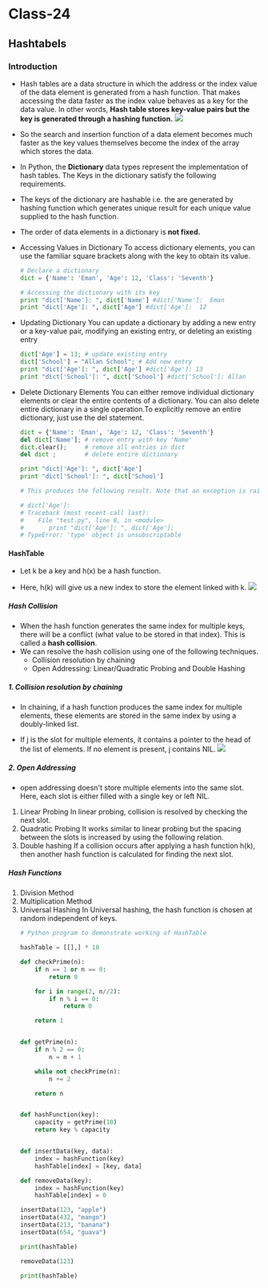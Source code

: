 # Class-24
## Hashtabels
### Introduction
- Hash tables are a data structure in which the address or the index value of the data element is generated from a hash function. That makes accessing the data faster as the index value behaves as a key for the data value. In other words, **Hash table stores key-value pairs but the key is generated through a hashing function.**
![](https://encrypted-tbn0.gstatic.com/images?q=tbn:ANd9GcTaqPwTpIdEZfdwGW0p0CpuVBWPn_vlK15q_w&usqp=CAU)
- So the search and insertion function of a data element becomes much faster as the key values themselves become the index of the array which stores the data.

- In Python, the **Dictionary** data types represent the implementation of hash tables. The Keys in the dictionary satisfy the following requirements.

- The keys of the dictionary are hashable i.e. the are generated by hashing function which generates unique result for each unique value supplied to the hash function.

- The order of data elements in a dictionary is **not fixed.**
- Accessing Values in Dictionary
    To access dictionary elements, you can use the familiar square brackets along with the key to obtain its value.
    ```python
    # Declare a dictionary 
    dict = {'Name': 'Eman', 'Age': 12, 'Class': 'Seventh'}

    # Accessing the dictionary with its key
    print "dict['Name']: ", dict['Name'] #dict['Name']:  Eman
    print "dict['Age']: ", dict['Age'] #dict['Age']:  12
    ```
- Updating Dictionary
    You can update a dictionary by adding a new entry or a key-value pair, modifying an existing entry, or deleting an existing entry
    ```python
    dict['Age'] = 13; # update existing entry
    dict['School'] = "Allan School"; # Add new entry
    print "dict['Age']: ", dict['Age'] #dict['Age']: 13
    print "dict['School']: ", dict['School'] #dict['School']: Allan
    ```
- Delete Dictionary Elements
    You can either remove individual dictionary elements or clear the entire contents of a dictionary. You can also delete entire dictionary in a single operation.To explicitly remove an entire dictionary, just use the del statement.
    ```python
    dict = {'Name': 'Eman', 'Age': 12, 'Class': 'Seventh'}
    del dict['Name']; # remove entry with key 'Name'
    dict.clear();     # remove all entries in dict
    del dict ;        # delete entire dictionary

    print "dict['Age']: ", dict['Age']
    print "dict['School']: ", dict['School']

    # This produces the following result. Note that an exception is raised because after del dict dictionary does not exist anymore.

    # dict['Age']:
    # Traceback (most recent call last):
    #    File "test.py", line 8, in <module>
    #       print "dict['Age']: ", dict['Age'];
    # TypeError: 'type' object is unsubscriptable
    ```
#### HashTable 
- Let k be a key and h(x) be a hash function.

- Here, h(k) will give us a new index to store the element linked with k.
![](https://cdn.programiz.com/sites/tutorial2program/files/Hash-2_0.png)

##### Hash Collision
- When the hash function generates the same index for multiple keys, there will be a conflict (what value to be stored in that index). This is called a **hash collision**.
- We can resolve the hash collision using one of the following techniques.
    - Collision resolution by chaining
    - Open Addressing: Linear/Quadratic Probing and Double Hashing
##### 1. Collision resolution by chaining
- In chaining, if a hash function produces the same index for multiple elements, these elements are stored in the same index by using a doubly-linked list.

- If j is the slot for multiple elements, it contains a pointer to the head of the list of elements. If no element is present, j contains NIL.
![](https://cdn.programiz.com/sites/tutorial2program/files/Hash-3_1.png)
##### 2. Open Addressing
- open addressing doesn't store multiple elements into the same slot. Here, each slot is either filled with a single key or left NIL.
1. Linear Probing
In linear probing, collision is resolved by checking the next slot.
2. Quadratic Probing
It works similar to linear probing but the spacing between the slots is increased by using the following relation.
3. Double hashing
If a collision occurs after applying a hash function h(k), then another hash function is calculated for finding the next slot.
##### Hash Functions
1. Division Method
2. Multiplication Method
3. Universal Hashing
    In Universal hashing, the hash function is chosen at random independent of keys.
    ```python
    # Python program to demonstrate working of HashTable 

    hashTable = [[],] * 10

    def checkPrime(n):
        if n == 1 or n == 0:
            return 0

        for i in range(2, n//2):
            if n % i == 0:
                return 0

        return 1


    def getPrime(n):
        if n % 2 == 0:
            n = n + 1

        while not checkPrime(n):
            n += 2

        return n


    def hashFunction(key):
        capacity = getPrime(10)
        return key % capacity


    def insertData(key, data):
        index = hashFunction(key)
        hashTable[index] = [key, data]

    def removeData(key):
        index = hashFunction(key)
        hashTable[index] = 0

    insertData(123, "apple")
    insertData(432, "mango")
    insertData(213, "banana")
    insertData(654, "guava")

    print(hashTable)

    removeData(123)

    print(hashTable)
    ```